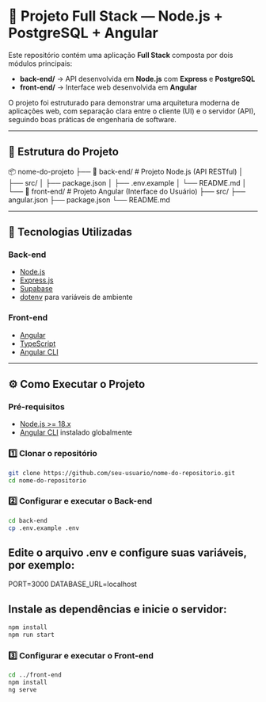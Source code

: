 # 🧩 Projeto Full Stack — Node.js + PostgreSQL + Angular

Este repositório contém uma aplicação **Full Stack** composta por dois módulos principais:

- **back-end/** → API desenvolvida em **Node.js** com **Express** e **PostgreSQL**  
- **front-end/** → Interface web desenvolvida em **Angular**

O projeto foi estruturado para demonstrar uma arquitetura moderna de aplicações web, com separação clara entre o cliente (UI) e o servidor (API), seguindo boas práticas de engenharia de software.

---

## 🚀 Estrutura do Projeto

📦 nome-do-projeto
├── 📁 back-end/ # Projeto Node.js (API RESTful)
│ ├── src/
│ ├── package.json
│ ├── .env.example
│ └── README.md
│
└── 📁 front-end/ # Projeto Angular (Interface do Usuário)
├── src/
├── angular.json
├── package.json
└── README.md


---

## 🧠 Tecnologias Utilizadas

### **Back-end**
- [Node.js](https://nodejs.org/)
- [Express.js](https://expressjs.com/)
- [Supabase](https://supabase.com/)
- [dotenv](https://www.npmjs.com/package/dotenv) para variáveis de ambiente

### **Front-end**
- [Angular](https://angular.io/)
- [TypeScript](https://www.typescriptlang.org/)
- [Angular CLI](https://angular.io/cli)

---

## ⚙️ Como Executar o Projeto

### Pré-requisitos

- [Node.js >= 18.x](https://nodejs.org/)
- [Angular CLI](https://angular.io/cli) instalado globalmente

### 1️⃣ Clonar o repositório

```bash
git clone https://github.com/seu-usuario/nome-do-repositorio.git
cd nome-do-repositorio
```
### 2️⃣  Configurar e executar o Back-end
```bash
cd back-end
cp .env.example .env
```
## Edite o arquivo .env e configure suas variáveis, por exemplo:

PORT=3000
DATABASE_URL=localhost


## Instale as dependências e inicie o servidor:
```bash
npm install
npm run start
```

### 3️⃣ Configurar e executar o Front-end
```bash
cd ../front-end
npm install
ng serve
```

